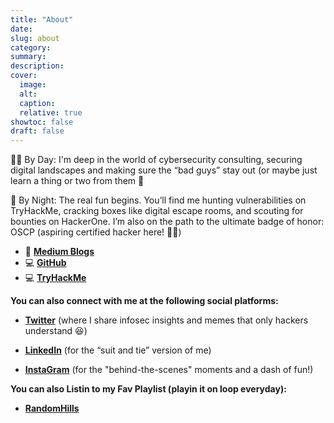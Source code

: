 ```yaml
---
title: "About"
date: 
slug: about
category:
summary:
description: 
cover:
  image:
  alt:
  caption: 
  relative: true
showtoc: false
draft: false
---
```


👨‍💻 By Day: I'm deep in the world of cybersecurity consulting, securing digital landscapes and making sure the “bad guys” stay out (or maybe just learn a thing or two from them 👀

🌙 By Night: The real fun begins. You’ll find me hunting vulnerabilities on TryHackMe, cracking boxes like digital escape rooms, and scouting for bounties on HackerOne. I’m also on the path to the ultimate badge of honor: OSCP (aspiring certified hacker here! 🏴‍☠️)

- 📝 [**Medium Blogs**](https://medium.com/@ritesh4u2020)
- 💻 [**GitHub**](https://github.com/RiteshKumarNayak125)
- 💻 [**TryHackMe**](https://tryhackme.com/r/p/ritesh4u2020)

__You can also connect with me at the following social platforms:__

- [**Twitter**](https://twitter.com/thedataprof) (where I share infosec insights and memes that only hackers understand 😆)

- [**LinkedIn**](https://www.linkedin.com/in/chanin-nantasenamat/) (for the “suit and tie” version of me)

- [**InstaGram**](https://www.instagram.com/ritvz11) (for the "behind-the-scenes" moments and a dash of fun!)

__You can also Listin to my Fav Playlist (playin it on loop everyday):__
- [**RandomHills**](https://open.spotify.com/playlist/23kX5wrr4YiwZQveYHCSA0?si=061890fb8e084356) 



